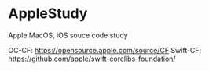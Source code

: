 # AppleStudy
Apple MacOS, iOS souce code study


OC-CF: https://opensource.apple.com/source/CF
Swift-CF: https://github.com/apple/swift-corelibs-foundation/
